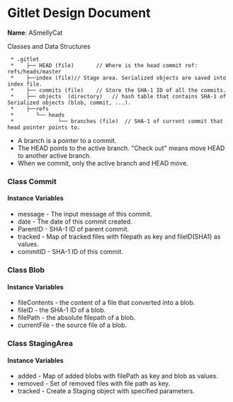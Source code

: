# Gitlet Design Document

**Name**: ASmellyCat

Classes and Data Structures

     * .gitlet
     *    ├── HEAD (file)       // Where is the head commit ref: refs/heads/master
     *    ├──index (file)// Stage area. Serialized objects are saved into index file.
     *    ├── commits (file)    // Store the SHA-1 ID of all the commits. 
     *    ├── objects  (directory)   // hash table that contains SHA-1 of Serialized objects (blob, commit, ...).
     *    ├──refs
     *       └── heads
     *              └── branches (file)  // SHA-1 of current commit that head pointer points to.


* A branch is a pointer to a commit.
* The HEAD points to the active branch. "Check out" means move HEAD to another active branch.
* When we commit, only the active branch and HEAD move.

### Class Commit
#### Instance Variables
* message - The input message of this commit.
* date - The date of this commit created. 
* ParentID - SHA-1 ID of parent commit.
* tracked - Map of tracked files with filepath as key and fileID(SHA1) as values.
* commitID - SHA-1 ID of this commit.

### Class Blob
#### Instance Variables
* fileContents - the content of a file that converted into a blob.
* fileID - the SHA-1 ID of a blob.
* filePath - the absolute filepath of a blob.
* currentFile - the source file of a blob. 

### Class StagingArea 
#### Instance Variables
* added - Map of added blobs with filePath as key and blob as values.
* removed - Set of removed files with file path as key.
* tracked - Create a Staging object with specified parameters.


